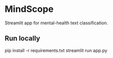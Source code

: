 # MindScope
Streamlit app for mental-health text classification.

## Run locally
pip install -r requirements.txt
streamlit run app.py
